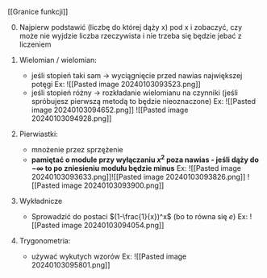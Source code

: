[[Granice funkcji]]

0) Najpierw podstawić (liczbę do której dąży x) pod x i zobaczyć, czy może nie wyjdzie liczba rzeczywista i nie trzeba się będzie jebać z liczeniem
1) Wielomian / wielomian:
	- jeśli stopień taki sam -> wyciągnięcie przed nawias największej potęgi
	Ex:
	![[Pasted image 20240103093523.png]]
	- jeśli stopień różny -> rozkładanie wielomianu na czynniki (jeśli spróbujesz pierwszą metodą to będzie nieoznaczone)
	  Ex:
	  ![[Pasted image 20240103094652.png]]
	  ![[Pasted image 20240103094928.png]]

2) Pierwiastki:
	- mnożenie przez sprzężenie
	- **pamiętać o module przy wyłączaniu $x^2$ poza nawias - jeśli dąży do $-\infty$ to po zniesieniu modułu będzie minus**
	Ex:
	![[Pasted image 20240103093633.png]]![[Pasted image 20240103093826.png]]
	![[Pasted image 20240103093900.png]]

3) Wykładnicze
	- Sprowadzić do postaci $(1-\frac{1}{x})^x$ (bo to równa się $e$)
	  Ex:
	   ![[Pasted image 20240103094054.png]]
   
4) Trygonometria:
   - używać wykutych wzorów
     Ex:
     ![[Pasted image 20240103095801.png]]
     
   